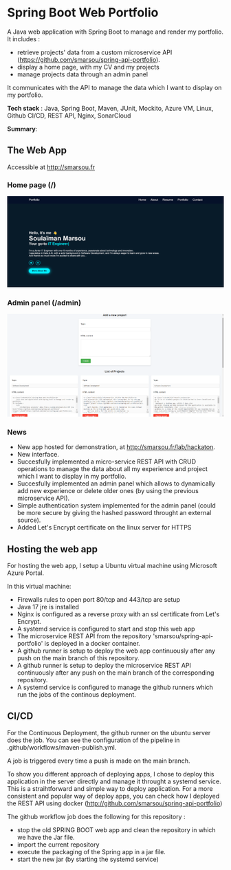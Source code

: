 ﻿# Spring Boot Web Portfolio

A Java web application with Spring Boot to manage and render my portfolio.
It includes :
- retrieve projects' data from a custom microservice API (https://github.com/smarsou/spring-api-portfolio).
- display a home page, with my CV and my projects
- manage projects data through an admin panel

It communicates with the API to manage the data which I want to display on my portfolio.

**Tech stack** : Java, Spring Boot, Maven, JUnit, Mockito, Azure VM, Linux, Github CI/CD, REST API, Nginx, SonarCloud

**Summary**: 

## The Web App
Accessible at http://smarsou.fr
### Home page (/)
<img src=".github\static\portfolio-2.png" width="800"/>

### Admin panel (/admin)
<img src=".github/static/admin.png" width="800"/>

### News

- New app hosted for demonstration, at http://smarsou.fr/lab/hackaton.
- New interface.
- Succesfully implemented a micro-service REST API with CRUD operations to manage the data about all my experience and project which I want to display in my portfolio. 
- Succesfully implemented an admin panel which allows to dynamically add new experience or delete older ones (by using the previous microservice API).
- Simple authentication system implemented for the admin panel (could be more secure by giving the hashed password throught an external source).
- Added Let's Encrypt certificate on the linux server for HTTPS

## Hosting the web app

For hosting the web app, I setup a Ubuntu virtual machine using Microsoft Azure Portal.

In this virtual machine:
- Firewalls rules to open port 80/tcp and 443/tcp are setup
- Java 17 jre is installed
- Nginx is configured as a reverse proxy with an ssl certificate from Let's Encrypt.
- A systemd service is configured to start and stop this web app
- The microservice REST API from the repository 'smarsou/spring-api-portfolio' is deployed in a docker container.
- A github runner is setup to deploy the web app continuously after any push on the main branch of this repository.
- A github runner is setup to deploy the microservice REST API continuously after any push on the main branch of the corresponding repository.
- A systemd service is configured to manage the github runners which run the jobs of the continous deployment.

## CI/CD

For the Continuous Deployment, the github runner on the ubuntu server does the job.
You can see the configuration of the pipeline in .github/workflows/maven-publish.yml.

A job is triggered every time a push is made on the main branch.

To show you different approach of deploying apps, I chose to deploy this application in the server directly and manage it throught a systemd service. This is a straihtforward and simple way to deploy application.
For a more consistent and popular way of deploy apps, you can check how I deployed the REST API using docker (http://github.com/smarsou/spring-api-portfolio)

The github workflow job does the following for this repository :
- stop the old SPRING BOOT web app and clean the repository in which we have the Jar file.
- import the current repository
- execute the packaging of the Spring app in a jar file.
- start the new jar (by starting the systemd service)

